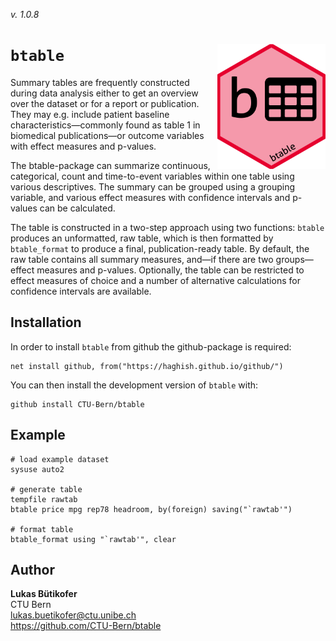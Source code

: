 _v. 1.0.8_  

`btable` <img src='sticker.png' align="right" height="200">
========

Summary tables are frequently constructed during data analysis either to get an overview 
over the dataset or for a report or publication. 
They may e.g. include patient baseline characteristics—commonly found as table 1 in biomedical publications—or
outcome variables with effect measures and p-values.

The btable-package can summarize continuous, categorical, count and time-to-event variables 
within one table using various descriptives. 
The summary can be grouped using a grouping variable, 
and various effect measures with confidence intervals and p-values can be calculated. 

The table is constructed in a two-step approach using two functions: 
`btable` produces an unformatted, raw table, which is then formatted by 
`btable_format` to produce a final, publication-ready table. 
By default, the raw table contains all summary measures, and—if there are two groups—effect measures and p-values. 
Optionally, the table can be restricted to effect measures of choice and a number of alternative calculations 
for confidence intervals are available. 	


Installation
------------

In order to install `btable` from github the github-package is required:

	net install github, from("https://haghish.github.io/github/")

You can then install the development version of `btable` with:

	github install CTU-Bern/btable


Example
------------

	# load example dataset
	sysuse auto2
	
	# generate table
	tempfile rawtab
	btable price mpg rep78 headroom, by(foreign) saving("`rawtab'")
	
	# format table 
	btable_format using "`rawtab'", clear
	

Author
------

**Lukas Bütikofer**  
CTU Bern  
lukas.buetikofer@ctu.unibe.ch  
<https://github.com/CTU-Bern/btable>  
